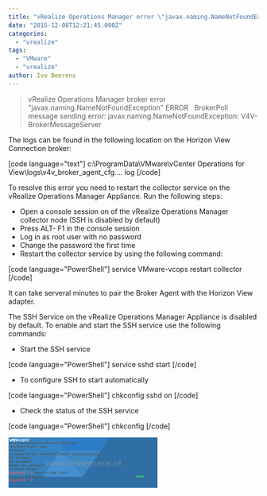 ```yaml
---
title: "vRealize Operations Manager error \"javax.naming.NameNotFoundException\""
date: "2015-12-08T12:21:45.000Z"
categories: 
  - "vrealize"
tags: 
  - "VMware"
  - "vrealize"
author: Ivo Beerens
---
```


> vRealize Operations Manager broker error "javax.naming.NameNotFoundException"
> ERROR   BrokerPoll message sending error: javax.naming.NameNotFoundException: V4V-BrokerMessageServer

The logs can be found in the following location on the Horizon View Connection broker:

\[code language="text"\] c:\\ProgramData\\VMware\\vCenter Operations for View\\logs\\v4v\_broker\_agent\_cfg.... log \[/code\]

To resolve this error you need to restart the collector service on the vRealize Operations Manager Appliance. Run the following steps:

- Open a console session on of the vRealize Operations Manager collector node (SSH is disabled by default)
- Press ALT- F1 in the console session
- Log in as root user with no password
- Change the password the first time
- Restart the collector service by using the following command:

\[code language="PowerShell"\] service VMware-vcops restart collector \[/code\]

It can take serveral minutes to pair the Broker Agent with the Horizon View adapter.

The SSH Service on the vRealize Operations Manager Appliance is disabled by default. To enable and start the SSH service use the following commands:

- Start the SSH service

\[code language="PowerShell"\] service sshd start \[/code\]

- To configure SSH to start automatically

\[code language="PowerShell"\] chkconfig sshd on \[/code\]

- Check the status of the SSH service

\[code language="PowerShell"\] chkconfig \[/code\]

[![2015-12-08_12h55_01](images/2015-12-08_12h55_01-300x102.png)](images/2015-12-08_12h55_01.png)



